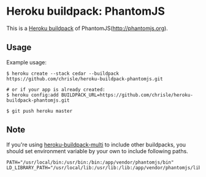 Heroku buildpack: PhantomJS
=======================

This is a [Heroku buildpack](http://devcenter.heroku.com/articles/buildpacks) of PhantomJS(http://phantomjs.org).

Usage
-----

Example usage:

```shell
$ heroku create --stack cedar --buildpack https://github.com/chrisle/heroku-buildpack-phantomjs.git

# or if your app is already created:
$ heroku config:add BUILDPACK_URL=https://github.com/chrisle/heroku-buildpack-phantomjs.git

$ git push heroku master
```

Note
-----

If you're using [heroku-buildpack-multi](https://github.com/ddollar/heroku-buildpack-multi) to include other buildpacks, you should set environment variable by your own to include following paths.

    PATH="/usr/local/bin:/usr/bin:/bin:/app/vendor/phantomjs/bin"
    LD_LIBRARY_PATH="/usr/local/lib:/usr/lib:/lib:/app/vendor/phantomjs/lib"



